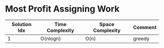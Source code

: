 # Most Profit Assigning Work

| Solution Idx | Time Complexity | Space Complexity | Comment |
| ------------ | --------------- | ---------------- | ------- |
| 1            | O(nlogn)        | O(n)             | greedy  |
